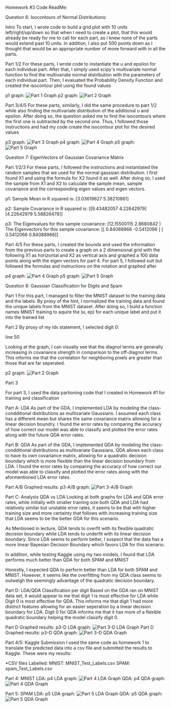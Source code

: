 Homework #3 Code ReadMe:



Question 6: Isocontours of Normal Distributions:

Intro
To start, I wrote code to build a grid plot with 10 units left/right/up/down so that when
I need to create a plot, that this would already be ready for me to call for each part, as I knew none of the parts would extend past 10 units. In addition, I also put 500 points down as I thought that would be an appropriate number of move forward with in all the parts.


Part 1/2
For these parts, I wrote code to instantiate the u and epsilon for each individual part. After that, I simply used scipy's multivariate normal function to find the multivariate normal distribution with the parameters of each individual part. Then, I evaluated the Probability Density Function and created the isocontour plot using the found values

p1 graph: ![Part 1 Graph](q6_plots/p1.png)
p2 graph: ![Part 2 Graph](q6_plots/p2.png)



Part 3/4/5
For these parts, similarly, I did the same procedure to part 1/2 while also finding the multivariate distribution of the additional u and epsilon. After doing so, the question asked me to find the isocontours where the first one is subtracted by the second one. Thus, I followed those instructions and had my code create the isocontour plot for the desired values

p3 graph: ![Part 3 Graph](q6_plots/p3.png)
p4 graph: ![Part 4 Graph](q6_plots/p4.png)
p5 graph: ![Part 5 Graph](q6_plots/p5.png)



Question 7: EigenVectors of Gaussian Covariance Matrix

Part 1/2/3
For these parts, I followed the instructions and instantiated the random samples that we used for the normal gaussian distribution. I first found X1 and using the formula for X2 found it as well. After doing so, I used the sample from X1 and X2 to calculate the sample mean, sample covariance and the corresponding eigen values and eigen vectors.

p1: Sample Mean in R squared is:  [3.03619627 5.38210861]

p2: Sample Covariance in R squared is:  [[9.43482057 4.22642979] [4.22642979 5.58826478]]

p3: The Eigenvalues for this sample covariance:  [12.15500115  2.8680842 ]
The Eigenvectors for this sample covariance:  [[ 0.84088966 -0.5412066 ] [ 0.5412066   0.84088966]]


Part 4/5
For these parts, I created the bounds and used the information from the previous parts to create a graph on a 2 dimensional grid with the following X1 as horizontal and X2 as vertical axis and graphed a 100 data points along with the eigen vectors for part 4. For part 5, I followed suit but followed the formulas and instructions on the rotation and graphed after

p4 graph: ![Part 4 Graph](q7_plots/p4.png)
p5 graph: ![Part 5 Graph](q7_plots/p5.png)



Question 8: Gaussian Classification for Digits and Spam

Part 1
For this part, I managed to filter the MNIST dataset to the training data and the labels. By proxy of the hint, I normalized the training data and found the unique labels from the MNIST dataset. After doing so, I build a function names MNIST training to aquire the (u, ep) for each unique label and put it into the trained list

Part 2
By proxy of my idx statement, I selected digit 0:

<!-- idx = (t_labels == t_labels_unique[0]).flatten()  --> line 50

Looking at the graph, I can visually see that the diagnol terms are generally increasing in covariance strength in comparison to the off-diagnol terms. This informs me that the correlation for neighboring pixels are greater than those that are far seperated.

p2 graph: ![Part 2 Graph](q8_plots/p2.png)


Part 3

For part 3, I used the data partioning code that I created in Homework #1 for training and classification

Part A: LDA
As part of the GDA, I implemented LDA by modeling the class-condditional distributions as multivariate Gaussians. I assumed each class has a different mean but shares the same covariance matrix allowing for a linear decision boundry. I found the error rates by comparing the accuracy of how correct our model was able to classify and plotted the error rates along with the future QDA error rates.

Part B: QDA
As part of the GDA, I implemented QDA by modeling the class-condditional distributions as multivariate Gaussians. QDA allows each class to have its own covariance matrix, allowing for a quadratic decision boundary which is more flexible than the linear decision boundary from LDA. I found the error rates by comparing the accuracy of how correct our model was able to classify and plotted the error rates along with the aformentioned LDA error rates.

Part A/B Graphed results: p3-A/B graph: ![Part 3-A/B Graph](q8_plots/p3-a:b.png)


Part C: Analysis QDA vs LDA
Looking at both graphs for LDA and QDA error rates, while initially with smaller training size both QDA and LDA had relatively similar but unstable error rates, it seems to be that with higher training size and more certainty that follows with increasing training size that LDA seems to be the better GDA for this scenario.

As Mentioned in lecture, QDA tends to overfit with its flexible quadratic decision boundary while LDA tends to underfit with its linear decision boundary. Since LDA seems to perform better, I suspect that the data has a more linear Bayesian Decision Boundary which favors LDA for this scenario. 

In addition, while testing Kaggle using my two models, I found that LDA performs much better than QDA for both SPAM and MNIST

Honestly, I expected QDA to perform better than LDA for both SPAM and MNIST. However, it seems like the overfitting from my QDA class seems to outweigh the seemingly advantage of the quadratic decision boundary. 


Part D: LDA/QDA Classification per digit
Based on the GDA ran on MNIST data set, it would appear to me that digit 1 is most effective for LDA while Digit 0 is most effective for QDA. This informs me that digit 1 had more distinct features allowing for an easier seperation by a linear decision boundary for LDA. Digit 0 for QDA informs me that it has more of a flexible quadratic boundary helping the model classify digit 0. 


Part D Graphed results: p3-D LDA graph: ![Part 3-D LDA Graph](q8_plots/p3-d-LDA.png)
Part D Graphed results: p3-D QDA graph: ![Part 3-D QDA Graph](q8_plots/p3-d-QDA.png)



Part 4/5: Kaggle Submission
I used the same code as homework 1 to translate the predicted data into a csv file and submitted the results to Kaggle. These were my results:

*CSV files Labelled: 
MNIST: MNIST_Test_Labels.csv
SPAM: spam_Test_Labels.csv

Part 4: MNIST
LDA: p4 LDA graph: ![Part 4 LDA Graph](Kaggle_Submissions/MNIST-.862.png)
QDA: p4 QDA graph: ![Part 4 QDA Graph](Kaggle_Submissions/MNIST-.745.png)

Part 5: SPAM
LDA: p5 LDA graph: ![Part 5 LDA Graph](Kaggle_Submissions/SPAM-.786.png)
QDA: p5 QDA graph: ![Part 5 QDA Graph](Kaggle_Submissions/SPAM-.763.png)